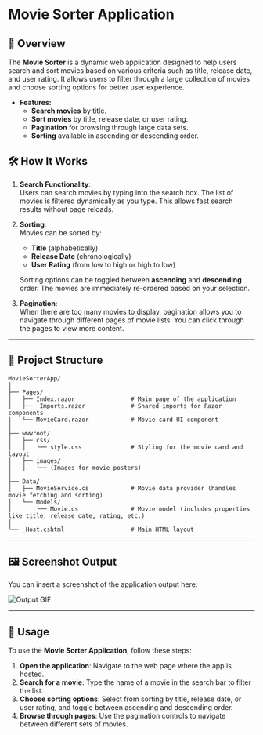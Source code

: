 # Movie Sorter Application

## 📜 Overview

The **Movie Sorter** is a dynamic web application designed to help users search and sort movies based on various criteria such as title, release date, and user rating. It allows users to filter through a large collection of movies and choose sorting options for better user experience.

- **Features:**
  - **Search movies** by title.
  - **Sort movies** by title, release date, or user rating.
  - **Pagination** for browsing through large data sets.
  - **Sorting** available in ascending or descending order.

## 🛠️ How It Works

1. **Search Functionality**:  
   Users can search movies by typing into the search box. The list of movies is filtered dynamically as you type. This allows fast search results without page reloads.

2. **Sorting**:  
   Movies can be sorted by:
   - **Title** (alphabetically)
   - **Release Date** (chronologically)
   - **User Rating** (from low to high or high to low)
   
   Sorting options can be toggled between **ascending** and **descending** order. The movies are immediately re-ordered based on your selection.

3. **Pagination**:  
   When there are too many movies to display, pagination allows you to navigate through different pages of movie lists. You can click through the pages to view more content.

---

## 📁 Project Structure

```
MovieSorterApp/
│
├── Pages/
│   ├── Index.razor                # Main page of the application
│   ├── _Imports.razor             # Shared imports for Razor components
│   └── MovieCard.razor            # Movie card UI component
│
├── wwwroot/
│   ├── css/
│   │   └── style.css              # Styling for the movie card and layout
│   ├── images/
│   │   └── (Images for movie posters)
│
├── Data/
│   ├── MovieService.cs            # Movie data provider (handles movie fetching and sorting)
│   └── Models/
│       └── Movie.cs               # Movie model (includes properties like title, release date, rating, etc.)
│
└── _Host.cshtml                   # Main HTML layout
```

---

## 🖼️ Screenshot Output

You can insert a screenshot of the application output here:

![Output GIF](output.gif)

---

## 🚀 Usage

To use the **Movie Sorter Application**, follow these steps:

1. **Open the application**: Navigate to the web page where the app is hosted.
2. **Search for a movie**: Type the name of a movie in the search bar to filter the list.
3. **Choose sorting options**: Select from sorting by title, release date, or user rating, and toggle between ascending and descending order.
4. **Browse through pages**: Use the pagination controls to navigate between different sets of movies.

